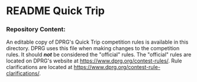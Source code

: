 # README Quick Trip

### Repository Content:
An editable copy of DPRG's Quick Trip competition rules is available in this directory. DPRG uses this file when making changes to the competition rules. It should **_not_** be considered the "official" rules. The "official" rules are located on DPRG's website at https://www.dprg.org/contest-rules/. Rule clarifications are located at https://www.dprg.org/contest-rule-clarifications/.
